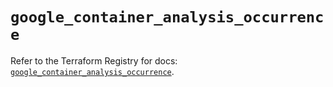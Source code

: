 # `google_container_analysis_occurrence`

Refer to the Terraform Registry for docs: [`google_container_analysis_occurrence`](https://registry.terraform.io/providers/hashicorp/google/5.32.0/docs/resources/container_analysis_occurrence).
